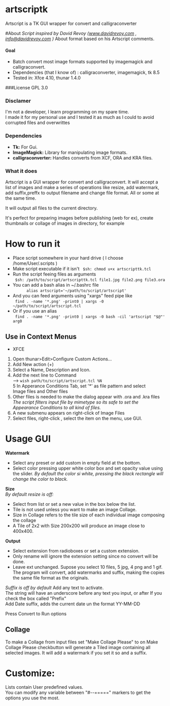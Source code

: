 artscriptk
==========

Artscript is a TK GUI wrapper for convert and calligraconverter

#About
*Script inspired by David Revoy (www.davidrevoy.com , info@davidrevoy.com )*
About format based on his Artscript comments.

#### Goal
- Batch convert most image formats supported by imagemagick and calligraconvert.
- Dependencies (that I know of) : calligraconverter, imagemagick, tk 8.5
- Tested in: Xfce 4.10, thunar 1.4.0

###License
GPL 3.0
### Disclamer

I'm not a developer, I learn programming on my spare time.  
I made it for my personal use and I tested it as much as I could to avoid corrupted files and overwrittes
 

### Dependencies

- **Tk:** For Gui.  
- **ImageMagick:** Library for manipulating image formats.  
- **calligraconverter:** Handles converts from XCF, ORA and KRA files.  


### What it does
Artscript is a GUI wrapper for convert and calligraconvert.
It will accept a list of images and make a series of operations like resize, add watermark, add suffix,preffx to output filename and change file format. All or some at the same time.

It will output all files to the current directory.  

It's perfect for preparing images before publishing (web for ex), create thumbnails or collage of images in directory, for example

# How to run it

- Place script somewhere in your hard drive ( I choose /home/User/.scripts )
- Make script executable if it isn't
```  $sh: chmod u+x artscripttk.tcl ```
- Run the script feeing files as arguments  
```	$sh: /path/to/script/artscripttk.tcl file1.jpg file2.png file3.ora```
- You can add a bash alias in ~/.bashrc file  
```      alias artscript='~/path/to/script/artscript'```
- And you can feed arguments using "xargs" feed pipe like  
```	find . -name '*.png' -print0 | xargs -0 ~/path/to/script/artscript.tcl```
- Or if you use an alias  
```	find . -name '*.png' -print0 | xargs -0 bash -cil 'artscript "$@"' arg0```
	
## Use in Context Menus

* XFCE

1. Open thunar>Edit>Configure Custom Actions...  
2. Add New action (+)  
3. Select a Name, Description and Icon.  
4. Add the next line to Command  
     --> ```wish path/to/script/artscript.tcl %N```  
5 In Apperance Conditions Tab, set '*' as file pattern and select  
     Image files and Other files
6. Other files is needed to make the dialog appear with .ora and .kra files  
*The script filters input file by mimetype so its safe to set the Appearance Conditions to all kind of files.*
7. A new submenu appears on right-click of Image Files
8. Select files, right-click , select the item on the menu, use GUI.


# Usage GUI
**Watermark** 
- Select any preset or add custom in empty field at the bottom.
- Select color pressing upper white color box and set opacity value using the slider. *By default the color si white, pressing the black rectangle will change the color to black.*

**Size**  
*By default resize is off:*
- Select from list or set a new value in the box below the list.
- Tile is not used unless you want to make an image Collage.
- Size in Collage refers to the tile size of each individual image composing the collage
- A Tile of 2x2 with Size 200x200 will produce an image close to 400x400.

**Output**  
- Select extension from radioboxes or set a custom extension.
- Only rename will ignore the extension setting since no convert will be done.
-  Leave ext unchanged. Supose you select 10 files, 5 jpg, 4 png and 1 gif. The program will convert, add watermarks and suffix, making the copies the same file format as the originals.
  
*Suffix is off by default*
Add any text to activate.  
The string will have an underscore before any text you input, or after If you check the box called "Prefix"  
Add Date suffix, adds the current date un the format YY-MM-DD  

Press Convert to Run options

## Collage
To make a Collage from input files set "Make Collage Please" to on
Make Collage Please checkbutton will generate a Tiled image containing all selected images. It will add a watermark if you set it so and a suffix.


# Customize:  
Lists contain User predefined values.  
You can modify any variable between "#--=====" markers to get the options you use the most.  


